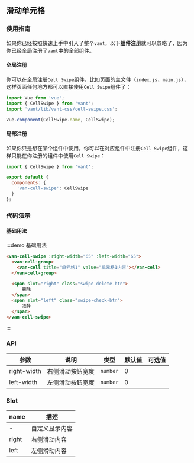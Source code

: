
<style>
.swipe-delete-btn {
    background-color: #FF4444;
    color: #FFFFFF;
    font-size: 16px;
    width: 65px;
    height: 44px;
    display: inline-block;
    text-align: center;
    line-height: 44px;
}
.swipe-check-btn {
    background-color: #84c483;
    color: #FFFFFF;
    font-size: 16px;
    width: 65px;
    height: 44px;
    display: inline-block;
    text-align: center;
    line-height: 44px;
}
</style>
## 滑动单元格

### 使用指南

如果你已经按照快速上手中引入了整个`vant`，以下**组件注册**就可以忽略了，因为你已经全局注册了`vant`中的全部组件。

#### 全局注册

你可以在全局注册`Cell Swipe`组件，比如页面的主文件（`index.js`，`main.js`），这样页面任何地方都可以直接使用`Cell Swipe`组件了：

```js
import Vue from 'vue';
import { CellSwipe } from 'vant';
import 'vant/lib/vant-css/cell-swipe.css';

Vue.component(CellSwipe.name, CellSwipe);
```

#### 局部注册

如果你只是想在某个组件中使用，你可以在对应组件中注册`Cell Swipe`组件，这样只能在你注册的组件中使用`Cell Swipe`：

```js
import { CellSwipe } from 'vant';

export default {
  components: {
    'van-cell-swipe': CellSwipe
  }
};
```

### 代码演示

#### 基础用法

:::demo 基础用法
```html
<van-cell-swipe :right-width="65" :left-width="65">
  <van-cell-group>
    <van-cell title="单元格1" value="单元格1内容"></van-cell>
  </van-cell-group>
  
  <span slot="right" class="swipe-delete-btn">
      删除
  </span>
  <span slot="left" class="swipe-check-btn">
      选择
  </span>
</van-cell-swipe>
```
:::


### API

| 参数       | 说明      | 类型       | 默认值       | 可选值       |
|-----------|-----------|-----------|-------------|-------------|
| right-width | 右侧滑动按钮宽度 | `number`  |      0     |           |
| left-width | 左侧滑动按钮宽度 | `number`  |       0    |           |

### Slot

| name       | 描述      |
|-----------|-----------|
| - | 自定义显示内容 |
| right | 右侧滑动内容 |
| left | 左侧滑动内容 |
